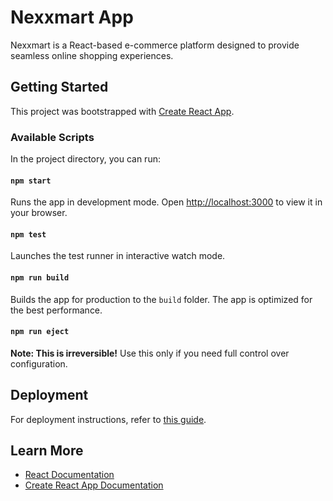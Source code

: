 # Nexxmart App

Nexxmart is a React-based e-commerce platform designed to provide seamless online shopping experiences.

## Getting Started

This project was bootstrapped with [Create React App](https://github.com/facebook/create-react-app).

### Available Scripts

In the project directory, you can run:

#### `npm start`
Runs the app in development mode. Open [http://localhost:3000](http://localhost:3000) to view it in your browser.

#### `npm test`
Launches the test runner in interactive watch mode.

#### `npm run build`
Builds the app for production to the `build` folder. The app is optimized for the best performance.

#### `npm run eject`
**Note: This is irreversible!** Use this only if you need full control over configuration.

## Deployment

For deployment instructions, refer to [this guide](https://facebook.github.io/create-react-app/docs/deployment).

## Learn More

- [React Documentation](https://reactjs.org/)
- [Create React App Documentation](https://facebook.github.io/create-react-app/docs/getting-started)
